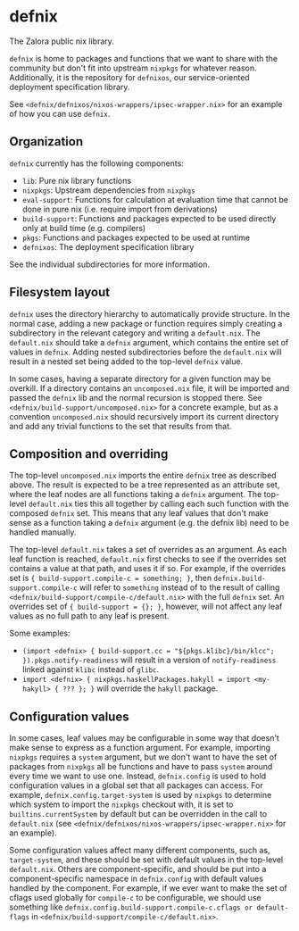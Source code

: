 defnix
=======

The Zalora public nix library.

`defnix` is home to packages and functions that we want to share with the
community but don't fit into upstream `nixpkgs` for whatever reason.
Additionally, it is the repository for `defnixos`, our service-oriented
deployment specification library.

See `<defnix/defnixos/nixos-wrappers/ipsec-wrapper.nix>` for an example
of how you can use `defnix`.

Organization
-------------

`defnix` currently has the following components:

* `lib`: Pure nix library functions
* `nixpkgs`: Upstream dependencies from `nixpkgs`
* `eval-support`: Functions for calculation at evaluation time that cannot be
  done in pure nix (i.e. require import from derivations)
* `build-support`: Functions and packages expected to be used directly only
  at build time (e.g. compilers)
* `pkgs`: Functions and packages expected to be used at runtime
* `defnixos`: The deployment specification library

See the individual subdirectories for more information.

Filesystem layout
------------------

`defnix` uses the directory hierarchy to automatically provide structure.
In the normal case, adding a new package or function requires simply
creating a subdirectory in the relevant category and writing a `default.nix`.
The `default.nix` should take a `defnix` argument, which contains the entire
set of values in `defnix`. Adding nested subdirectories before the
`default.nix` will result in a nested set being added to the top-level `defnix`
value.

In some cases, having a separate directory for a given function may be
overkill. If a directory contains an `uncomposed.nix` file, it will be
imported and passed the `defnix` lib and the normal recursion is stopped there.
See `<defnix/build-support/uncomposed.nix>` for a concrete example, but as a
convention `uncomposed.nix` should recursively import its current directory and
add any trivial functions to the set that results from that.

Composition and overriding
---------------------------

The top-level `uncomposed.nix` imports the entire `defnix` tree as described
above. The result is expected to be a tree represented as an attribute set,
where the leaf nodes are all functions taking a `defnix` argument. The
top-level `default.nix` ties this all together by calling each such function
with the composed `defnix` set. This means that any leaf values that don't make
sense as a function taking a `defnix` argument (e.g. the defnix lib) need to
be handled manually.

The top-level `default.nix` takes a set of overrides as an argument. As each
leaf function is reached, `default.nix` first checks to see if the overrides
set contains a value at that path, and uses it if so. For example, if the
overrides set is `{ build-support.compile-c = something; }`, then
`defnix.build-support.compile-c` will refer to `something` instead of to
the result of calling `<defnix/build-support/compile-c/default.nix>` with
the full `defnix` set. An overrides set of `{ build-support = {}; }`, however,
will not affect any leaf values as no full path to any leaf is present.

Some examples:

* `(import <defnix> { build-support.cc = "${pkgs.klibc}/bin/klcc"; }).pkgs.notify-readiness`
  will result in a version of `notify-readiness` linked against `klibc` instead of `glibc`.
* `import <defnix> { nixpkgs.haskellPackages.hakyll = import <my-hakyll> { ??? }; }` will
  override the `hakyll` package.

Configuration values
---------------------

In some cases, leaf values may be configurable in some way that doesn't make
sense to express as a function argument. For example, importing `nixpkgs`
requires a `system` argument, but we don't want to have the set of packages
from `nixpkgs` all be functions and have to pass `system` around every time we
want to use one. Instead, `defnix.config` is used to hold configuration values
in a global set that all packages can access. For example,
`defnix.config.target-system` is used by `nixpkgs` to determine which system to
import the `nixpkgs` checkout with, it is set to `builtins.currentSystem` by
default but can be overridden in the call to `default.nix` (see
`<defnix/defnixos/nixos-wrappers/ipsec-wrapper.nix>` for an example).

Some configuration values affect many different components, such as,
`target-system`, and these should be set with default values in the top-level
`default.nix`. Others are component-specific, and should be put into a
component-specific namespace in `defnix.config` with default values handled
by the component. For example, if we ever want to make the set of cflags used
globally for `compile-c` to be configurable, we should use something like
`defnix.config.build-support.compile-c.cflags or default-flags` in
`<defnix/build-support/compile-c/default.nix>`.
